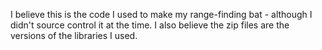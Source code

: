 I believe this is the code I used to make my range-finding bat - although I didn't source control it at the time.
I also believe the zip files are the versions of the libraries I used.